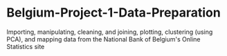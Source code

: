 # Belgium-Project-1-Data-Preparation
Importing, manipulating, cleaning, and joining, plotting, clustering (using PCA), and mapping data from the National Bank of Belgium's Online Statistics site
